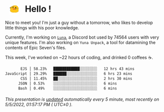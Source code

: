 <h1>   <img src="./spoink.gif" style="vertical-align:middle;" width="30px">   Hello ! </h1>

Nice to meet you! I'm just a guy without a tomorrow, who likes to develop little things with his poor knowledge.

Currently, I'm working on <a href='https://github.com/Asgarrrr/Luna'>`Luna`</a>, a Discord bot used by 74564 users with very unique features. I'm also working on `Yuna Unpack`, a tool for datamining the contents of Epic Seven's files.

This week, I've worked on ~22 hours of coding, and drinked 0 coffees ☕.

```
       EJS │ 58.23%   ████████████░░░░░░░░   12 hrs 43 mins
JavaScript │ 29.29%   ██████░░░░░░░░░░░░░░   6 hrs 23 mins
       CSS │ 11.45%   ██░░░░░░░░░░░░░░░░░░   2 hrs 30 mins
      JSON │ 0.53%    ░░░░░░░░░░░░░░░░░░░░   6 mins
      Bash │ 0.49%    ░░░░░░░░░░░░░░░░░░░░   6 mins
```

###### This presentation is [updated](https://github.com/Asgarrrr) automatically every 5 minute, most recently on 5/5/2022, 01:57:17 PM ( UTC±0 ).
